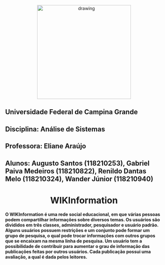 <p align="center">
  <img align="center" src="https://upload.wikimedia.org/wikipedia/commons/thumb/5/5d/UfcgBrasao.jpg/1200px-UfcgBrasao.jpg" alt="drawing" height=300 width=300/>
</p>

## Universidade Federal de Campina Grande
## Disciplina: Análise de Sistemas
## Professora: Eliane Araújo
## Alunos: Augusto Santos (118210253), Gabriel Paiva Medeiros (118210822), Renildo Dantas Melo (118210324), Wander Júnior (118210940) 

<h1 align="center" >WIKInformation</h1>

#### O WIKInformation é uma rede social educacional, em que várias pessoas podem compartilhar informações sobre diversos temas. Os usuários são divididos em três classes, administrador, pesquisador e usuário padrão. Alguns usuários possuem restrições e um conjunto pode formar um grupo de pesquisa, o qual pode trocar informações com outros grupos que se encaixam na mesma linha de pesquisa. Um usuário tem a possibilidade de contribuir para aumentar o grau de informação das publicações feitas por outros usuários. Cada publicação possui uma avaliação, a qual é dada pelos leitores.
